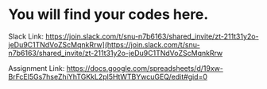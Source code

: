 # You will find your codes here.

Slack Link: https://join.slack.com/t/snu-n7b6163/shared_invite/zt-211t31y2o-jeDu9C1TNdVoZScMqnkRrw](https://join.slack.com/t/snu-n7b6163/shared_invite/zt-211t31y2o-jeDu9C1TNdVoZScMqnkRrw

Assignment Link:   https://docs.google.com/spreadsheets/d/19xw-BrFcEl5Gs7hseZhiYhTGKkL2pl5HtWTBYwcuGEQ/edit#gid=0 
